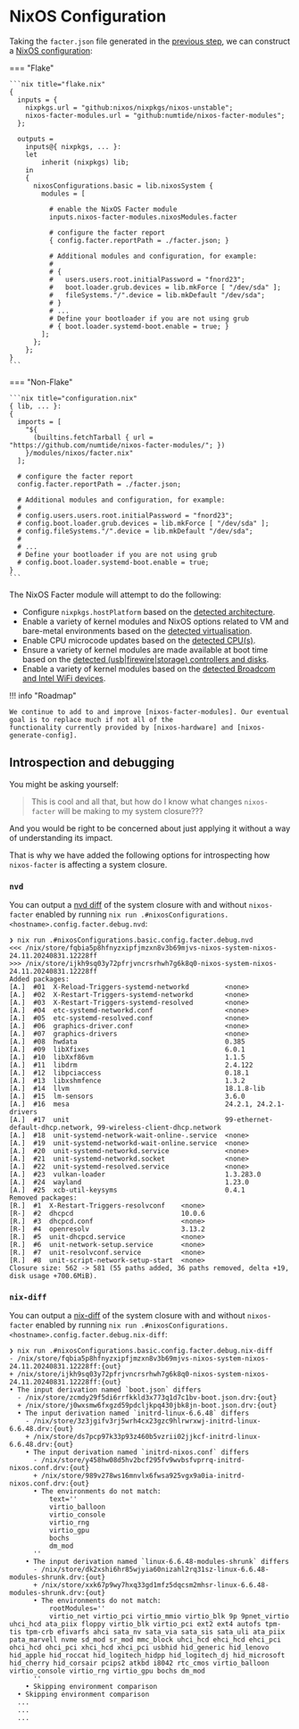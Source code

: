 # NixOS Configuration

Taking the `facter.json` file generated in the [previous step](./generate-report.md), we can construct a
[NixOS configuration]:

=== "Flake"

    ```nix title="flake.nix"
    {
      inputs = {
        nixpkgs.url = "github:nixos/nixpkgs/nixos-unstable";
        nixos-facter-modules.url = "github:numtide/nixos-facter-modules";
      };

      outputs =
        inputs@{ nixpkgs, ... }:
        let
            inherit (nixpkgs) lib;
        in
        {
          nixosConfigurations.basic = lib.nixosSystem {
            modules = [

              # enable the NixOS Facter module
              inputs.nixos-facter-modules.nixosModules.facter

              # configure the facter report
              { config.facter.reportPath = ./facter.json; }

              # Additional modules and configuration, for example:
              #
              # {
              #   users.users.root.initialPassword = "fnord23";
              #   boot.loader.grub.devices = lib.mkForce [ "/dev/sda" ];
              #   fileSystems."/".device = lib.mkDefault "/dev/sda";
              # }
              # ...
              # Define your bootloader if you are not using grub
              # { boot.loader.systemd-boot.enable = true; }
            ];
          };
        };
    }
    ```

=== "Non-Flake"

    ```nix title="configuration.nix"
    { lib, ... }:
    {
      imports = [
        "${
          (builtins.fetchTarball { url = "https://github.com/numtide/nixos-facter-modules/"; })
        }/modules/nixos/facter.nix"
      ];

      # configure the facter report
      config.facter.reportPath = ./facter.json;

      # Additional modules and configuration, for example:
      #
      # config.users.users.root.initialPassword = "fnord23";
      # config.boot.loader.grub.devices = lib.mkForce [ "/dev/sda" ];
      # config.fileSystems."/".device = lib.mkDefault "/dev/sda";
      #
      # ...
      # Define your bootloader if you are not using grub
      # config.boot.loader.systemd-boot.enable = true;
    }
    ```

The NixOS Facter module will attempt to do the following:

-   Configure `nixpkgs.hostPlatform` based on the [detected architecture].
-   Enable a variety of kernel modules and NixOS options related to VM and bare-metal environments based on the [detected virtualisation].
-   Enable CPU microcode updates based on the [detected CPU(s)].
-   Ensure a variety of kernel modules are made available at boot time based on the [detected (usb|firewire|storage) controllers and disks].
-   Enable a variety of kernel modules based on the [detected Broadcom and Intel WiFi devices].

!!! info "Roadmap"

    We continue to add to and improve [nixos-facter-modules]. Our eventual goal is to replace much if not all of the
    functionality currently provided by [nixos-hardware] and [nixos-generate-config].

## Introspection and debugging

You might be asking yourself:

> This is cool and all that, but how do I know what changes `nixos-facter` will be making to my system closure???

And you would be right to be concerned about just applying it without a way of understanding its impact.

That is why we have added the following options for introspecting how `nixos-facter` is affecting a system closure.

### `nvd`

You can output a [nvd diff] of the system closure with and without `nixos-facter` enabled by running
`nix run .#nixosConfigurations.<hostname>.config.facter.debug.nvd`:

```shell
❯ nix run .#nixosConfigurations.basic.config.facter.debug.nvd
<<< /nix/store/fqbia5p8hfnyzxipfjmzxn8v3b69mjvs-nixos-system-nixos-24.11.20240831.12228ff
>>> /nix/store/ijkh9sq03y72pfrjvncrsrhwh7g6k8q0-nixos-system-nixos-24.11.20240831.12228ff
Added packages:
[A.]  #01  X-Reload-Triggers-systemd-networkd         <none>
[A.]  #02  X-Restart-Triggers-systemd-networkd        <none>
[A.]  #03  X-Restart-Triggers-systemd-resolved        <none>
[A.]  #04  etc-systemd-networkd.conf                  <none>
[A.]  #05  etc-systemd-resolved.conf                  <none>
[A.]  #06  graphics-driver.conf                       <none>
[A.]  #07  graphics-drivers                           <none>
[A.]  #08  hwdata                                     0.385
[A.]  #09  libXfixes                                  6.0.1
[A.]  #10  libXxf86vm                                 1.1.5
[A.]  #11  libdrm                                     2.4.122
[A.]  #12  libpciaccess                               0.18.1
[A.]  #13  libxshmfence                               1.3.2
[A.]  #14  llvm                                       18.1.8-lib
[A.]  #15  lm-sensors                                 3.6.0
[A.]  #16  mesa                                       24.2.1, 24.2.1-drivers
[A.]  #17  unit                                       99-ethernet-default-dhcp.network, 99-wireless-client-dhcp.network
[A.]  #18  unit-systemd-network-wait-online-.service  <none>
[A.]  #19  unit-systemd-networkd-wait-online.service  <none>
[A.]  #20  unit-systemd-networkd.service              <none>
[A.]  #21  unit-systemd-networkd.socket               <none>
[A.]  #22  unit-systemd-resolved.service              <none>
[A.]  #23  vulkan-loader                              1.3.283.0
[A.]  #24  wayland                                    1.23.0
[A.]  #25  xcb-util-keysyms                           0.4.1
Removed packages:
[R.]  #1  X-Restart-Triggers-resolvconf    <none>
[R-]  #2  dhcpcd                           10.0.6
[R.]  #3  dhcpcd.conf                      <none>
[R-]  #4  openresolv                       3.13.2
[R.]  #5  unit-dhcpcd.service              <none>
[R.]  #6  unit-network-setup.service       <none>
[R.]  #7  unit-resolvconf.service          <none>
[R.]  #8  unit-script-network-setup-start  <none>
Closure size: 562 -> 581 (55 paths added, 36 paths removed, delta +19, disk usage +700.6MiB).
```

### `nix-diff`

You can output a [nix-diff] of the system closure with and without `nixos-facter` enabled by running
`nix run .#nixosConfigurations.<hostname>.config.facter.debug.nix-diff`:

```shell
❯ nix run .#nixosConfigurations.basic.config.facter.debug.nix-diff
- /nix/store/fqbia5p8hfnyzxipfjmzxn8v3b69mjvs-nixos-system-nixos-24.11.20240831.12228ff:{out}
+ /nix/store/ijkh9sq03y72pfrjvncrsrhwh7g6k8q0-nixos-system-nixos-24.11.20240831.12228ff:{out}
• The input derivation named `boot.json` differs
  - /nix/store/zcmdy29f5di6rrfkkld3x773q1d7c1bv-boot.json.drv:{out}
  + /nix/store/j0wxsmw6fxgzd59pdcljkpq430jbk8jn-boot.json.drv:{out}
  • The input derivation named `initrd-linux-6.6.48` differs
    - /nix/store/3z3jgifv3rj5wrh4cx23gzc9hlrwrxwj-initrd-linux-6.6.48.drv:{out}
    + /nix/store/ds7pcp97k33p93z460b5vzrii02jjkcf-initrd-linux-6.6.48.drv:{out}
    • The input derivation named `initrd-nixos.conf` differs
      - /nix/store/y458hw08d5hv2bcf295fv9wvbsfvprrq-initrd-nixos.conf.drv:{out}
      + /nix/store/989v278ws16mnvlx6fwsa925vgx9a0ia-initrd-nixos.conf.drv:{out}
      • The environments do not match:
          text=''
          virtio_balloon
          virtio_console
          virtio_rng
          virtio_gpu
          bochs
          dm_mod
      ''
    • The input derivation named `linux-6.6.48-modules-shrunk` differs
      - /nix/store/dk2xshi6hr85wjyia60nizahl2rq31sz-linux-6.6.48-modules-shrunk.drv:{out}
      + /nix/store/xxk67p9wy7hxq33gd1mfz5dqcsm2mhsr-linux-6.6.48-modules-shrunk.drv:{out}
      • The environments do not match:
          rootModules=''
          virtio_net virtio_pci virtio_mmio virtio_blk 9p 9pnet_virtio uhci_hcd ata_piix floppy virtio_blk virtio_pci ext2 ext4 autofs tpm-tis tpm-crb efivarfs ahci sata_nv sata_via sata_sis sata_uli ata_piix pata_marvell nvme sd_mod sr_mod mmc_block uhci_hcd ehci_hcd ehci_pci ohci_hcd ohci_pci xhci_hcd xhci_pci usbhid hid_generic hid_lenovo hid_apple hid_roccat hid_logitech_hidpp hid_logitech_dj hid_microsoft hid_cherry hid_corsair pcips2 atkbd i8042 rtc_cmos virtio_balloon virtio_console virtio_rng virtio_gpu bochs dm_mod
      ''
    • Skipping environment comparison
  • Skipping environment comparison
  ...
  ...
  ...
```

[NixOS configuration]: https://nixos.org/manual/nixos/stable/#sec-configuration-syntax
[detected architecture]: https://github.com/numtide/nixos-facter-modules/blob/main/modules/nixos/system.nix
[detected virtualisation]: https://github.com/numtide/nixos-facter-modules/blob/main/modules/nixos/virtualisation.nix
[detected CPU(s)]: https://github.com/numtide/nixos-facter-modules/blob/main/modules/nixos/firmware.nix
[detected (usb|firewire|storage) controllers and disks]: (https://github.com/numtide/nixos-facter-modules/blob/main/modules/nixos/boot.nix)
[detected Broadcom and Intel WiFi devices]: https://github.com/numtide/nixos-facter-modules/blob/main/modules/nixos/networking
[nixos-facter-modules]: https://github.com/numtide/nixos-facter-modules
[nixos-hardware]: https://github.com/NixOS/nixos-hardware
[nixos-generate-config]: https://github.com/NixOS/nixpkgs/blob/master/nixos/modules/installer/tools/nixos-generate-config.pl
[nvd diff]: https://khumba.net/projects/nvd/
[nix-diff]: https://github.com/Gabriella439/nix-diff
